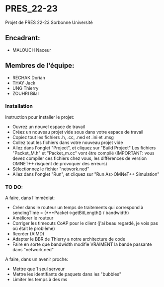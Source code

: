 # PRES_22-23
Projet de PRES 22-23 Sorbonne Université 

## Encadrant:
- MALOUCH Naceur

## Membres de l'équipe:
- RECHAK Dorian
- THAY Jack
- UNG Thierry
- ZOUHRI Bilal

### Installation
Instruction pour installer le projet:
* Ouvrez un nouvel espace de travail
* Créez un nouveau projet vide sous dans votre espace de travail
* Copiez tout les fichiers .h, .cc, .ned et .ini et .msg
* Collez tout les fichiers dans votre nouveau projet vide
* Allez dans l'onglet "Project", et cliquez sur "Build Project"
Les fichiers "Packet_M.h" et "Packet_m.cc" vont être compilé (IMPORTANT: vous devez compiler ces fichiers chez vous, les différences de version OMNET++ risquent de provoquer des erreurs)
* Sélectionnez le fichier "network.ned"
* Allez dans l'onglet "Run", et cliquez sur "Run As>OMNeT++ Simulation"

### TO DO:
A faire, dans l'immédiat:
- Créer dans le routeur un temps de traitements qui correspond à sendingTime = (***Packet->getBitLength() / bandwidth)
- Améliorer le routeur
- Corriger les timeouts CoAP pour le client (j'ai beau regardé, je vois pas où était le problème)
- Recréer (AIMD)
- Adapter le BBR de Thierry a notre architecture de code
- Faire en sorte que bandwidth modifie VRAIMENT la bande passante dans "network.ned"

A faire, dans un avenir proche:
- Mettre que 1 seul serveur
- Mettre les identifiants de paquets dans les "bubbles"
- Limiter les temps à des ms
